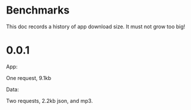 Benchmarks
==========

This doc records a history of app download size. It must not grow too big!

0.0.1
=====

App:

One request, 9.1kb

Data:

Two requests, 2.2kb json, and mp3.


